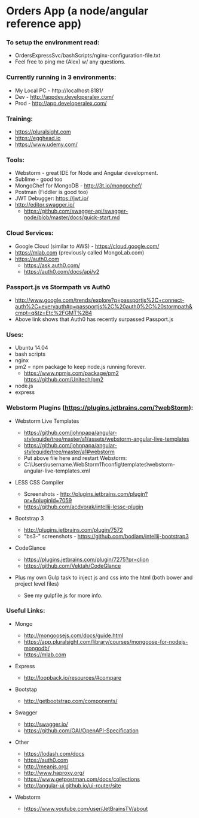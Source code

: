 # Orders App (a node/angular reference app)

### To setup the environment read:
* OrdersExpressSvc/bashScripts/nginx-configuration-file.txt
* Feel free to ping me (Alex) w/ any questions.

### Currently running in 3 environments:
* My Local PC - http://localhost:8181/
* Dev - http://appdev.developeralex.com/
* Prod - http://app.developeralex.com/

### Training:
* https://pluralsight.com
* https://egghead.io
* https://www.udemy.com/

### Tools:
* Webstorm - great IDE for Node and Angular development.
* Sublime - good too
* MongoChef for MongoDB - http://3t.io/mongochef/
* Postman (Fiddler is good too)
* JWT Debugger: https://jwt.io/
* http://editor.swagger.io/
  - https://github.com/swagger-api/swagger-node/blob/master/docs/quick-start.md

### Cloud Services:
* Google Cloud (similar to AWS) - https://cloud.google.com/
* https://mlab.com (previously called MongoLab.com)
* https://auth0.com
  - https://ask.auth0.com/
  - https://auth0.com/docs/api/v2

### Passport.js vs Stormpath vs Auth0
* http://www.google.com/trends/explore?q=passportjs%2C+connect-auth%2C+everyauth#q=passportjs%2C%20auth0%2C%20stormpath&cmpt=q&tz=Etc%2FGMT%2B4
* Above link shows that Auth0 has recently surpassed Passport.js

### Uses:
* Ubuntu 14.04
* bash scripts
* nginx
* pm2 = npm package to keep node.js running forever.
  - https://www.npmjs.com/package/pm2  https://github.com/Unitech/pm2
* node.js
* express

### Webstorm Plugins (https://plugins.jetbrains.com/?webStorm):
* Webstorm Live Templates
  - https://github.com/johnpapa/angular-styleguide/tree/master/a1/assets/webstorm-angular-live-templates
  - https://github.com/johnpapa/angular-styleguide/tree/master/a1#webstorm
  - Put above file here and restart Webstorm:
  - C:\Users\username\.WebStorm11\config\templates\webstorm-angular-live-templates.xml

* LESS CSS Compiler
  - Screenshots - http://plugins.jetbrains.com/plugin?pr=&pluginId=7059
  - https://github.com/acdvorak/intellij-lessc-plugin

* Bootstrap 3
  - http://plugins.jetbrains.com/plugin/7572
  - "bs3-" screenshots - https://github.com/bodiam/intellij-bootstrap3

* CodeGlance
  - https://plugins.jetbrains.com/plugin/7275?pr=clion
  - https://github.com/Vektah/CodeGlance

* Plus my own Gulp task to inject js and css into the html (both bower and project level files)
  - See my gulpfile.js for more info.


### Useful Links:
* Mongo
  - http://mongoosejs.com/docs/guide.html
  - https://app.pluralsight.com/library/courses/mongoose-for-nodejs-mongodb/
  - https://mlab.com

* Express
  - http://loopback.io/resources/#compare

* Bootstap
  - http://getbootstrap.com/components/

* Swagger
  - http://swagger.io/
  - https://github.com/OAI/OpenAPI-Specification

* Other
  - https://lodash.com/docs
  - https://auth0.com
  - http://meanjs.org/
  - http://www.haproxy.org/
  - https://www.getpostman.com/docs/collections
  - http://angular-ui.github.io/ui-router/site

* Webstorm
  - https://www.youtube.com/user/JetBrainsTV/about
